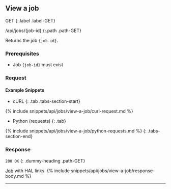 ## View a job

GET
{:.label .label-GET}

/api/jobs/{job-id}
{:.path .path-GET}

Returns the job `{job-id}`.

### Prerequisites
- Job `{job-id}` must exist

### Request

#### Example Snippets
- cURL
{: .tab .tabs-section-start}

{% include snippets/api/jobs/view-a-job/curl-request.md %}

- Python (requests)
{: .tab}

{% include snippets/api/jobs/view-a-job/python-requests.md %}
{: .tabs-section-end}

### Response
`200 OK`
{: .dummy-heading .path-GET}

[Job](#job) with HAL links.
{% include snippets/api/jobs/view-a-job/response-body.md %}

---
